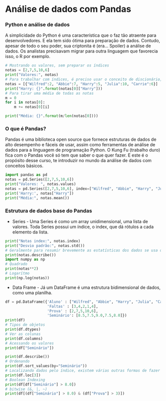 # Análise de dados com Pandas

### Python e análise de dados
A simplicidade do Python é uma característica que o faz tão atraente para desenvolvedores. E ela tem sido ótima para preparação de dados. Contudo, apesar de todo o seu poder, sua criptonita é (era… Spoiler) a análise de dados. Os analistas precisavam migrar para outra linguagem que favorecia isso, o R por exemplo.
``` python
# Mostrando os valores, sem preparar os índices
notas = [2,7,5,10,6]
print("Valores:", notas)
# Para trabalhar com índices, é preciso usar o conceito de discionário, além disso o acesso a uma chave que nos interessa depende do índice do discionário.
notas = [{"Wilfred":2, "Abbie":7, "Harry":5, "Julia":10, "Carrie":6}]
print("Harry: {}".format(notas[0]["Harry"]))
# Para tirar uma média de todas as notas
m = 0
for i in notas[0]:
    m += notas[0][i]

print("Média: {}".format(m/len(notas[0])))
```

### O que é Pandas?
Pandas é uma biblioteca open source que fornece estruturas de dados de alto desempenho e fáceis de usar, assim como ferramentas de análise de dados para a linguagem de programação Python. O Kung Fu (trabalho duro) fica com o Pandas você só tem que saber o que quer fazer. E este é o propósito desse curso, te introduzir no mundo da análise de dados com conceitos básicos.

``` python
import pandas as pd
notas = pd.Series([2,7,5,10,6])
print("Valores: ", notas.values)
notas = pd.Series([2,7,5,10,6], index=["Wilfred", "Abbie", "Harry", "Julia", "Carrie"])
print('Harry:', notas["Harry"])
print("Média:", notas.mean())
```

### Estrutura de dados base do Pandas
* Series - Uma Series é como um array unidimensional, uma lista de valores. Toda Series possui um índice, o index, que dá rótulos a cada elemento da lista. 
``` python
print("Notas index:", notas.index)
print("Desvio padrão:", notas.std())
# Geralmente para resumir brevemente as estatísticas dos dados se usa o .describe()
print(notas.describe())
import numpy as np
# Quadrado
print(notas**2)
# Logarítmo
print(np.log(notas))
```
* Data Frame - Já um DataFrame é uma estrutura bidimensional de dados, como uma planilha.
``` python
df = pd.DataFrame({'Aluno' : ["Wilfred", "Abbie", "Harry", "Julia", "Carrie"],
                   'Faltas' : [3,4,2,1,4],
                   'Prova' : [2,7,5,10,6],
                   'Seminário': [8.5,7.5,9.0,7.5,8.0]})
print(df)
# Tipos de objetos
print(df.dtypes)
# Ver as colunas
print(df.columns)
# Acessando os valores
print(df["Seminário"])

print(df.describe())
# Ordenando
print(df.sort_values(by="Seminário"))
# Localizando dados pelo índice, existem várias outras formas de fazer isso
print(df.loc[3])
# Boolean Indexing
print(df[df["Seminário"] > 8.0])
# bitwise (&, |, ~)
print(df[(df["Seminário"] > 8.0) & (df["Prova"] > 3)])
```
